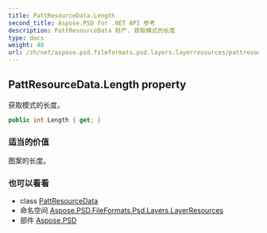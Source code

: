 ```yaml
---
title: PattResourceData.Length
second_title: Aspose.PSD for .NET API 参考
description: PattResourceData 财产. 获取模式的长度
type: docs
weight: 40
url: /zh/net/aspose.psd.fileformats.psd.layers.layerresources/pattresourcedata/length/
---
```

## PattResourceData.Length property

获取模式的长度。

```csharp
public int Length { get; }
```

### 适当的价值

图案的长度。

### 也可以看看

* class [PattResourceData](../)
* 命名空间 [Aspose.PSD.FileFormats.Psd.Layers.LayerResources](../../pattresourcedata/)
* 部件 [Aspose.PSD](../../../)


